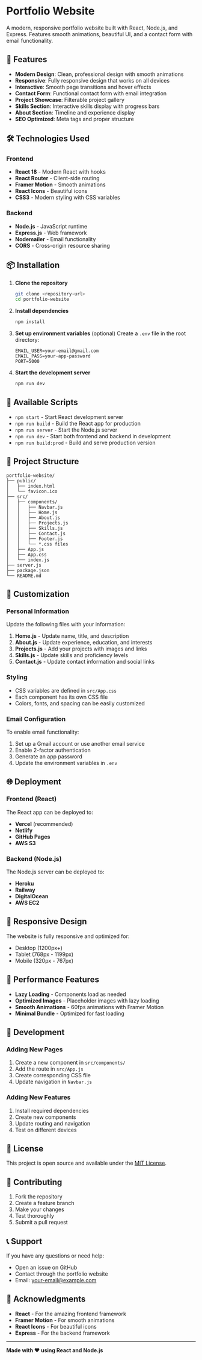 # Portfolio Website

A modern, responsive portfolio website built with React, Node.js, and Express. Features smooth animations, beautiful UI, and a contact form with email functionality.

## 🚀 Features

- **Modern Design**: Clean, professional design with smooth animations
- **Responsive**: Fully responsive design that works on all devices
- **Interactive**: Smooth page transitions and hover effects
- **Contact Form**: Functional contact form with email integration
- **Project Showcase**: Filterable project gallery
- **Skills Section**: Interactive skills display with progress bars
- **About Section**: Timeline and experience display
- **SEO Optimized**: Meta tags and proper structure

## 🛠️ Technologies Used

### Frontend
- **React 18** - Modern React with hooks
- **React Router** - Client-side routing
- **Framer Motion** - Smooth animations
- **React Icons** - Beautiful icons
- **CSS3** - Modern styling with CSS variables

### Backend
- **Node.js** - JavaScript runtime
- **Express.js** - Web framework
- **Nodemailer** - Email functionality
- **CORS** - Cross-origin resource sharing

## 📦 Installation

1. **Clone the repository**
   ```bash
   git clone <repository-url>
   cd portfolio-website
   ```

2. **Install dependencies**
   ```bash
   npm install
   ```

3. **Set up environment variables** (optional)
   Create a `.env` file in the root directory:
   ```env
   EMAIL_USER=your-email@gmail.com
   EMAIL_PASS=your-app-password
   PORT=5000
   ```

4. **Start the development server**
   ```bash
   npm run dev
   ```

## 🚀 Available Scripts

- `npm start` - Start React development server
- `npm run build` - Build the React app for production
- `npm run server` - Start the Node.js server
- `npm run dev` - Start both frontend and backend in development
- `npm run build:prod` - Build and serve production version

## 📁 Project Structure

```
portfolio-website/
├── public/
│   ├── index.html
│   └── favicon.ico
├── src/
│   ├── components/
│   │   ├── Navbar.js
│   │   ├── Home.js
│   │   ├── About.js
│   │   ├── Projects.js
│   │   ├── Skills.js
│   │   ├── Contact.js
│   │   ├── Footer.js
│   │   └── *.css files
│   ├── App.js
│   ├── App.css
│   └── index.js
├── server.js
├── package.json
└── README.md
```

## 🎨 Customization

### Personal Information
Update the following files with your information:

1. **Home.js** - Update name, title, and description
2. **About.js** - Update experience, education, and interests
3. **Projects.js** - Add your projects with images and links
4. **Skills.js** - Update skills and proficiency levels
5. **Contact.js** - Update contact information and social links

### Styling
- CSS variables are defined in `src/App.css`
- Each component has its own CSS file
- Colors, fonts, and spacing can be easily customized

### Email Configuration
To enable email functionality:

1. Set up a Gmail account or use another email service
2. Enable 2-factor authentication
3. Generate an app password
4. Update the environment variables in `.env`

## 🌐 Deployment

### Frontend (React)
The React app can be deployed to:
- **Vercel** (recommended)
- **Netlify**
- **GitHub Pages**
- **AWS S3**

### Backend (Node.js)
The Node.js server can be deployed to:
- **Heroku**
- **Railway**
- **DigitalOcean**
- **AWS EC2**

## 📱 Responsive Design

The website is fully responsive and optimized for:
- Desktop (1200px+)
- Tablet (768px - 1199px)
- Mobile (320px - 767px)

## 🎯 Performance Features

- **Lazy Loading** - Components load as needed
- **Optimized Images** - Placeholder images with lazy loading
- **Smooth Animations** - 60fps animations with Framer Motion
- **Minimal Bundle** - Optimized for fast loading

## 🔧 Development

### Adding New Pages
1. Create a new component in `src/components/`
2. Add the route in `src/App.js`
3. Create corresponding CSS file
4. Update navigation in `Navbar.js`

### Adding New Features
1. Install required dependencies
2. Create new components
3. Update routing and navigation
4. Test on different devices

## 📄 License

This project is open source and available under the [MIT License](LICENSE).

## 🤝 Contributing

1. Fork the repository
2. Create a feature branch
3. Make your changes
4. Test thoroughly
5. Submit a pull request

## 📞 Support

If you have any questions or need help:
- Open an issue on GitHub
- Contact through the portfolio website
- Email: your-email@example.com

## 🙏 Acknowledgments

- **React** - For the amazing frontend framework
- **Framer Motion** - For smooth animations
- **React Icons** - For beautiful icons
- **Express** - For the backend framework

---

**Made with ❤️ using React and Node.js**
